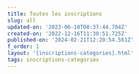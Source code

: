 ```yaml
---
title: Toutes les inscriptions
slug: all
updated-on: '2023-06-10T08:37:44.784Z'
created-on: '2022-12-16T11:30:51.725Z'
published-on: '2024-02-21T12:20:54.561Z'
f_order: 1
layout: '[inscriptions-categories].html'
tags: inscriptions-categories
---
```



